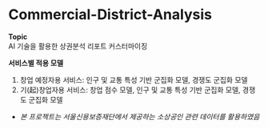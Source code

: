 # Commercial-District-Analysis
**Topic**   
AI 기술을 활용한 상권분석 리포트 커스터마이징

**서비스별 적용 모델**
1. 창업 예정자용 서비스: 인구 및 교통 특성 기반 군집화 모델, 경쟁도 군집화 모델
2. 기(起)창업자용 서비스: 창업 점수 모델, 인구 및 교통 특성 기반 군집화 모델, 경쟁도 군집화 모델

* *본 프로젝트는 서울신용보증재단에서 제공하는 소상공인 관련 데이터를 활용하였음*
